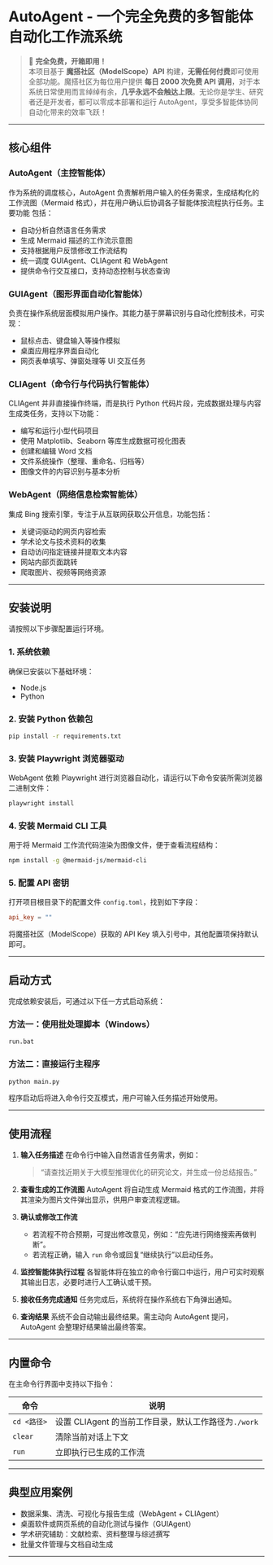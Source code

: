 # AutoAgent - 一个完全免费的多智能体自动化工作流系统

> 🎉 **完全免费，开箱即用！**  
本项目基于 **魔搭社区（ModelScope）API** 构建，**无需任何付费**即可使用全部功能。魔搭社区为每位用户提供 **每日 2000 次免费 API 调用**，对于本系统日常使用而言绰绰有余，**几乎永远不会触达上限**。无论你是学生、研究者还是开发者，都可以零成本部署和运行 AutoAgent，享受多智能体协同自动化带来的效率飞跃！

---

## 核心组件

### AutoAgent（主控智能体）

作为系统的调度核心，AutoAgent 负责解析用户输入的任务需求，生成结构化的工作流图（Mermaid 格式），并在用户确认后协调各子智能体按流程执行任务。主要功能 包括：

- 自动分析自然语言任务需求
- 生成 Mermaid 描述的工作流示意图
- 支持根据用户反馈修改工作流结构
- 统一调度 GUIAgent、CLIAgent 和 WebAgent
- 提供命令行交互接口，支持动态控制与状态查询

### GUIAgent（图形界面自动化智能体）

负责在操作系统层面模拟用户操作。其能力基于屏幕识别与自动化控制技术，可实现：

- 鼠标点击、键盘输入等操作模拟
- 桌面应用程序界面自动化
- 网页表单填写、弹窗处理等 UI 交互任务

### CLIAgent（命令行与代码执行智能体）

CLIAgent 并非直接操作终端，而是执行 Python 代码片段，完成数据处理与内容生成类任务，支持以下功能：

- 编写和运行小型代码项目
- 使用 Matplotlib、Seaborn 等库生成数据可视化图表
- 创建和编辑 Word 文档
- 文件系统操作（整理、重命名、归档等）
- 图像文件的内容识别与基本分析

### WebAgent（网络信息检索智能体）

集成 Bing 搜索引擎，专注于从互联网获取公开信息，功能包括：

- 关键词驱动的网页内容检索
- 学术论文与技术资料的收集
- 自动访问指定链接并提取文本内容
- 网站内部页面跳转
- 爬取图片、视频等网络资源

---

## 安装说明

请按照以下步骤配置运行环境。

### 1. 系统依赖

确保已安装以下基础环境：

- Node.js
- Python

### 2. 安装 Python 依赖包

```bash
pip install -r requirements.txt
```

### 3. 安装 Playwright 浏览器驱动

WebAgent 依赖 Playwright 进行浏览器自动化，请运行以下命令安装所需浏览器二进制文件：

```bash
playwright install
```

### 4. 安装 Mermaid CLI 工具

用于将 Mermaid 工作流代码渲染为图像文件，便于查看流程结构：

```bash
npm install -g @mermaid-js/mermaid-cli
```

### 5. 配置 API 密钥

打开项目根目录下的配置文件 `config.toml`，找到如下字段：

```toml
api_key = ""
```

将魔搭社区（ModelScope）获取的 API Key 填入引号中，其他配置项保持默认即可。

---

## 启动方式

完成依赖安装后，可通过以下任一方式启动系统：

### 方法一：使用批处理脚本（Windows）

```bash
run.bat
```

### 方法二：直接运行主程序

```bash
python main.py
```

程序启动后将进入命令行交互模式，用户可输入任务描述开始使用。

---

## 使用流程

1. **输入任务描述**
   在命令行中输入自然语言任务需求，例如：
   > “请查找近期关于大模型推理优化的研究论文，并生成一份总结报告。”

2. **查看生成的工作流图**
   AutoAgent 将自动生成 Mermaid 格式的工作流图，并将其渲染为图片文件弹出显示，供用户审查流程逻辑。

3. **确认或修改工作流**
   - 若流程不符合预期，可提出修改意见，例如：“应先进行网络搜索再做判断”。
   - 若流程正确，输入 `run` 命令或回复“继续执行”以启动任务。

4. **监控智能体执行过程**
   各智能体将在独立的命令行窗口中运行，用户可实时观察其输出日志，必要时进行人工确认或干预。

5. **接收任务完成通知**
   任务完成后，系统将在操作系统右下角弹出通知。

6. **查询结果**
   系统不会自动输出最终结果。需主动向 AutoAgent 提问，AutoAgent 会整理好结果输出最终答案。

---

## 内置命令

在主命令行界面中支持以下指令：

| 命令         | 说明                           |
|--------------|--------------------------------|
| `cd <路径>`  | 设置 CLIAgent 的当前工作目录，默认工作路径为`./work`   |
| `clear`      | 清除当前对话上下文             |
| `run`        | 立即执行已生成的工作流         |

---

## 典型应用案例

- 数据采集、清洗、可视化与报告生成（WebAgent + CLIAgent）
- 桌面软件或网页系统的自动化测试与操作（GUIAgent）
- 学术研究辅助：文献检索、资料整理与综述撰写
- 批量文件管理与文档自动生成

---